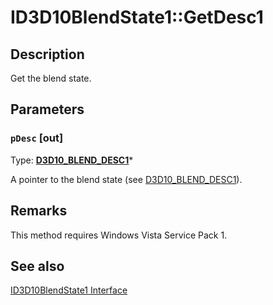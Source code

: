 # ID3D10BlendState1::GetDesc1

## Description

Get the blend state.

## Parameters

### `pDesc` [out]

Type: **[D3D10_BLEND_DESC1](https://learn.microsoft.com/windows/win32/api/d3d10_1/ns-d3d10_1-d3d10_blend_desc1)***

A pointer to the blend state (see [D3D10_BLEND_DESC1](https://learn.microsoft.com/windows/win32/api/d3d10_1/ns-d3d10_1-d3d10_blend_desc1)).

## Remarks

This method requires Windows Vista Service Pack 1.

## See also

[ID3D10BlendState1 Interface](https://learn.microsoft.com/windows/win32/api/d3d10_1/nn-d3d10_1-id3d10blendstate1)